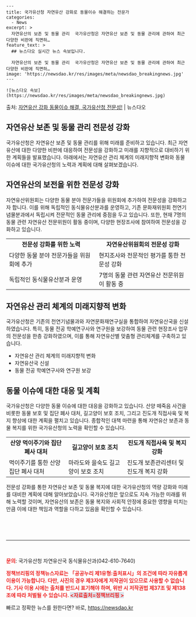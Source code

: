     ---
    title: 국가유산청 자연유산 강화로 동물이슈 해결하는 전문가
    categories:
      - News
    excerpt: >
      자연유산의 보존 및 동물 관리  국가유산청은 자연유산 보존 및 동물 관리에 관하여 최근 다양한 비판에 직면하…
    feature_text: >
      ## 뉴스다오 실시간 뉴스 속보입니다.
    
      자연유산의 보존 및 동물 관리  국가유산청은 자연유산 보존 및 동물 관리에 관하여 최근 다양한 비판에 직면하…
    image: 'https://newsdao.kr/res/images/meta/newsdao_breakingnews.jpg'
    ---
    
    ![뉴스다오 속보](https://newsdao.kr/res/images/meta/newsdao_breakingnews.jpg)

<p>출처: <a href="https://newsdao.kr/4516" rel="dofollow">자연유산 강화 동물이슈 해결, 국가유산청 전문성!</a> | 뉴스다오</p>

<h2>자연유산 보존 및 동물 관리 전문성 강화</h2>

<p data-ke-size="size16">국가유산청은 자연유산 보존 및 동물 관리를 위해 미래를 준비하고 있습니다. 최근 자연유산에 대한 다양한 비판에 대응하여 전문성을 강화하고 미래를 지향적으로 대비하기 위한 계획들을 발표했습니다. 아래에서는 자연유산 관리 체계의 미래지향적 변화와 동물 이슈에 대한 국가유산청의 노력과 계획에 대해 살펴보겠습니다.</p>

<h2>자연유산의 보전을 위한 전문성 강화</h2>

<p data-ke-size="size16">자연유산위원회는 다양한 동물 분야 전문가들을 위원회에 추가하여 전문성을 강화하고자 합니다. 이를 위해 독립적인 동식물유산분과를 운영하고, 기존 문화재위원회 천연기념물분과에서 독립시켜 전문적인 동물 관리에 중점을 두고 있습니다. 또한, 현재 7명의 동물 관련 자연유산 전문위원이 활동 중이며, 다양한 현장조사에 참여하여 전문성을 강화하고 있습니다.</p>

<table style="width: 100%;">
<tbody>
<tr>
<td style="text-align: center; height: 17px;"><b>전문성 강화를 위한 노력</b></td>
<td style="text-align: center; height: 17px;"><b>자연유산위원회의 전문성 강화</b></td>
</tr>
<tr>
<td style="height: 17px;">다양한 동물 분야 전문가들을 위원회에 추가</td>
<td style="height: 17px;">현지조사와 전문적인 평가를 통한 전문성 강화</td>
</tr>
<tr>
<td style="height: 17px;">독립적인 동식물유산분과 운영</td>
<td style="height: 17px;">7명의 동물 관련 자연유산 전문위원이 활동 중</td>
</tr>
</tbody>
</table>

<h2>자연유산 관리 체계의 미래지향적 변화</h2>

<p data-ke-size="size16">국가유산청은 기존의 천연기념물과와 자연문화재연구실을 통합하여 자연유산국을 신설하였습니다. 특히, 동물 전공 학예연구사와 연구원을 보강하여 동물 관련 현장조사 업무의 전문성을 한층 강화하였으며, 이를 통해 자연유산별 맞춤형 관리체계를 구축하고 있습니다.</p>

<ul>
<li>자연유산 관리 체계의 미래지향적 변화</li>
<li>자연유산국 신설</li>
<li>동물 전공 학예연구사와 연구원 보강</li>
</ul>

<h2>동물 이슈에 대한 대응 및 계획</h2>

<p data-ke-size="size16">국가유산청은 다양한 동물 이슈에 대한 대응을 강화하고 있습니다. 산양 떼죽음 사건을 비롯한 동물 보호 및 집단 폐사 대처, 길고양이 보호 조치, 그리고 진도개 직접사육 및 복지 향상에 대한 계획을 펼치고 있습니다. 종합적인 대책 마련을 통해 자연유산 보존과 동물 복지를 위한 국가유산청의 노력을 확인할 수 있습니다.</p>

<table style="width: 100%;">
<tbody>
<tr>
<td style="text-align: center; height: 17px;"><b>산양 먹이주기와 집단 폐사 대처</b></td>
<td style="text-align: center; height: 17px;"><b>길고양이 보호 조치</b></td>
<td style="text-align: center; height: 17px;"><b>진도개 직접사육 및 복지 강화</b></td>
</tr>
<tr>
<td style="height: 17px;">먹이주기를 통한 산양 집단 폐사 대처</td>
<td style="height: 17px;">마라도와 을숙도 길고양이 보호 조치</td>
<td style="height: 17px;">진도개 보존관리센터 및 진도개 복지 강화</td>
</tr>
</tbody>
</table>

<p data-ke-size="size16">전문성 강화를 통한 자연유산 보존 및 동물 복지에 대한 국가유산청의 역량 강화와 미래를 대비한 계획에 대해 알아보았습니다. 국가유산청은 앞으로도 지속 가능한 미래를 위해 노력할 것이며, 자연유산의 보존은 동물 복지와 사회적 안정에 중요한 영향을 미치는 만큼 이에 대한 책임과 역할을 다하고 있음을 확인할 수 있습니다.</p>

<p data-ke-size="size16">&nbsp;</p>

<p data-ke-size="size16">&nbsp;</p>

<hr>

<p data-ke-size="size16">&nbsp;</p>

<p data-ke-size="size16"><b><span style="color: #ee2323;">문의</span></b>: 국가유산청 자연유산국 동식물유산과(042-610-7640)</p>

<p data-ke-size="size16"><b><span style="color: #ee2323;">정책브리핑의 정책뉴스자료는 「공공누리 제1유형:출처표시」의 조건에 따라 자유롭게 이용이 가능합니다. 다만, 사진의 경우 제3자에게 저작권이 있으므로 사용할 수 없습니다. 기사 이용 시에는 출처를 반드시 표기해야 하며, 위반 시 저작권법 제37조 및 제138조에 따라 처벌될 수 있습니다. <span style="background-color: #21538527;">&lt;자료출처=정책브리핑 &gt;</span></b></p>
 

빠르고 정확한 뉴스를 원한다면? 바로, <a href="https://newsdao.kr" rel="dofollow">https://newsdao.kr</a>


    

